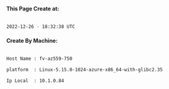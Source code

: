 
   
#### This Page Create at:

```bash

2022-12-26 - 18:32:38 UTC

```

#### Create By Machine:

```bash

Host Name : fv-az559-750

platform  : Linux-5.15.0-1024-azure-x86_64-with-glibc2.35

Ip Local  : 10.1.0.84

```

